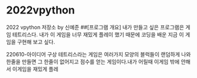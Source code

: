 # 2022vpython
2022 vpython 저장소 by 신예준
##[프로그램 개요]
내가 만들고 싶은 프로그램은 게임 테트리스다. 내가 이 게임을 너무 재밌게 플레이 했기 때문에 코딩을 배운 지금 이 게임을 구현해 보고 싶다.


220610-아이디어 구상
테트리스라는 게임은 여러가지 모양의 블럭들이 랜덤하게 나와 한줄을 만들면 그 한줄이 없어지고 점수를 얻는 게임이다.내가 어릴때 이게임 밖에 안해서 이게임을 재밌게 플레
